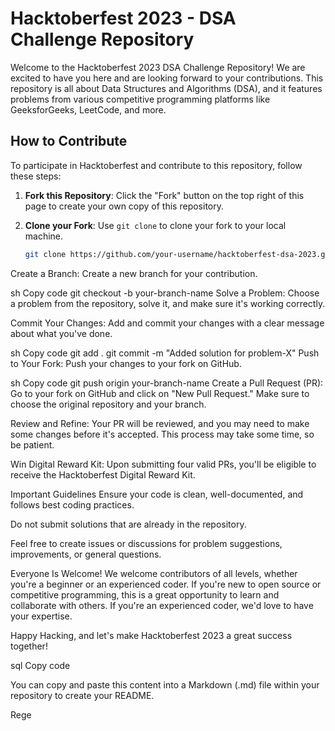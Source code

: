# Hacktoberfest 2023 - DSA Challenge Repository

Welcome to the Hacktoberfest 2023 DSA Challenge Repository! We are excited to have you here and are looking forward to your contributions. This repository is all about Data Structures and Algorithms (DSA), and it features problems from various competitive programming platforms like GeeksforGeeks, LeetCode, and more.

## How to Contribute

To participate in Hacktoberfest and contribute to this repository, follow these steps:

1. **Fork this Repository**: Click the "Fork" button on the top right of this page to create your own copy of this repository.

2. **Clone your Fork**: Use `git clone` to clone your fork to your local machine.

   ```sh
   git clone https://github.com/your-username/hacktoberfest-dsa-2023.git
Create a Branch: Create a new branch for your contribution.

sh
Copy code
git checkout -b your-branch-name
Solve a Problem: Choose a problem from the repository, solve it, and make sure it's working correctly.

Commit Your Changes: Add and commit your changes with a clear message about what you've done.

sh
Copy code
git add .
git commit -m "Added solution for problem-X"
Push to Your Fork: Push your changes to your fork on GitHub.

sh
Copy code
git push origin your-branch-name
Create a Pull Request (PR): Go to your fork on GitHub and click on "New Pull Request." Make sure to choose the original repository and your branch.

Review and Refine: Your PR will be reviewed, and you may need to make some changes before it's accepted. This process may take some time, so be patient.

Win Digital Reward Kit: Upon submitting four valid PRs, you'll be eligible to receive the Hacktoberfest Digital Reward Kit.

Important Guidelines
Ensure your code is clean, well-documented, and follows best coding practices.

Do not submit solutions that are already in the repository.

Feel free to create issues or discussions for problem suggestions, improvements, or general questions.

Everyone Is Welcome!
We welcome contributors of all levels, whether you're a beginner or an experienced coder. If you're new to open source or competitive programming, this is a great opportunity to learn and collaborate with others. If you're an experienced coder, we'd love to have your expertise.

Happy Hacking, and let's make Hacktoberfest 2023 a great success together!

sql
Copy code

You can copy and paste this content into a Markdown (.md) file within your repository to create your README.





Rege
